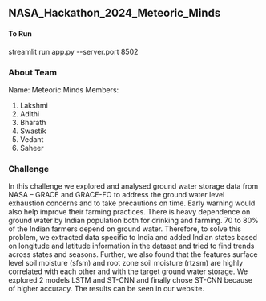 ## NASA_Hackathon_2024_Meteoric_Minds



#### To Run

streamlit run app.py --server.port 8502


### About Team
Name: Meteoric Minds
Members:
1. Lakshmi
2. Adithi
3. Bharath
4. Swastik
5. Vedant
6. Saheer

### Challenge
In this challenge we explored and analysed ground water storage data from NASA – GRACE and GRACE-FO to address the ground water level exhaustion concerns and to take precautions on time. Early warning would also help improve their farming practices. There is heavy dependence on ground water by Indian population both for drinking and farming. 70 to 80% of the Indian farmers depend on ground water. Therefore, to solve this problem, we extracted data specific to India and added Indian states based on longitude and latitude information in the dataset and tried to find trends across states and seasons. Further, we also found that the features surface level soil moisture (sfsm) and root zone soil moisture (rtzsm) are highly correlated with each other and with the target ground water storage. We explored 2 models LSTM and ST-CNN and finally chose ST-CNN because of higher accuracy. The results can be seen in our website.


